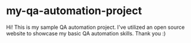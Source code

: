 # my-qa-automation-project
Hi! This is my sample QA automation project. I've utilized an open source website to showcase my basic QA automation skills. Thank you :)

